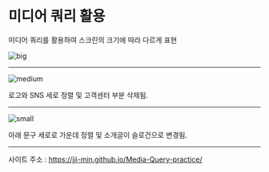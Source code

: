 # 미디어 쿼리 활용

미디어 쿼리를 활용하여 스크린의 크기에 따라 다르게 표현

![big](https://github.com/jji-min/Media-Query-practice/assets/162656013/89d8391c-88fd-48cb-9ad9-094a729749e8)

---

![medium](https://github.com/jji-min/Media-Query-practice/assets/162656013/410dbdde-fb07-4674-a73e-cd92c1057e1e)

로고와 SNS 세로 정렬 및 고객센터 부분 삭제됨.

---

![small](https://github.com/jji-min/Media-Query-practice/assets/162656013/b6199e68-e195-413f-9d41-d887e06c9a84)

아래 문구 세로로 가운데 정렬 및 소개글이 슬로건으로 변경됨.

---

사이트 주소 : <https://jji-min.github.io/Media-Query-practice/>
